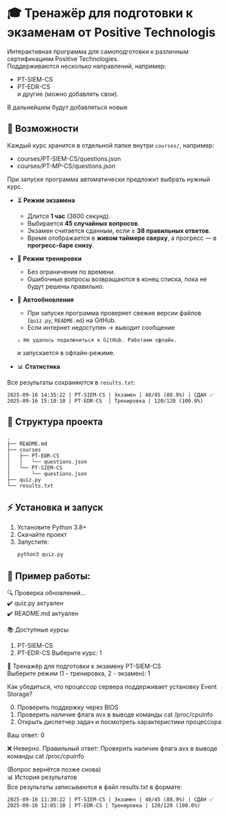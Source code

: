 # 🎓 Тренажёр для подготовки к экзаменам от Positive Technologis

Интерактивная программа для самоподготовки к различным сертификациям Positive Technologies.  
Поддерживаются несколько направлений, например:
- PT-SIEM-CS
- PT-EDR-CS           
и другие (можно добавлять свои).

В дальнейшем будут добавляться новые

## 🚀 Возможности
Каждый курс хранится в отдельной папке внутри `courses/`, например:

- courses/PT-SIEM-CS/questions.json
- courses/PT-MP-CS/questions.json

При запуске программа автоматически предложит выбрать нужный курс.

- ⏳ **Режим экзамена**
  - Длится **1 час** (3600 секунд).
  - Выбирается **45 случайных вопросов**.
  - Экзамен считается сданным, если ≥ **38 правильных ответов**.
  - Время отображается в **живом таймере сверху**, а прогресс — в **прогресс-баре снизу**.

- 📖 **Режим тренировки**
  - Без ограничения по времени.
  - Ошибочные вопросы возвращаются в конец списка, пока не будут решены правильно.

- 🔄 **Автообновления**
  - При запуске программа проверяет свежие версии файлов (`quiz.py`, `README.md`) на GitHub.
  - Если интернет недоступен → выводит сообщение  
  ```
  ⚠️ Не удалось подключиться к GitHub. Работаем офлайн.
  ```
  и запускается в офлайн-режиме.

- 📊 **Статистика**

 Все результаты сохраняются в `results.txt`:
  ```
  2025-09-16 14:35:22 | PT-SIEM-CS | Экзамен | 40/45 (88.9%) | СДАН ✅
  2025-09-16 15:10:10 | PT-EDR-CS  | Тренировка | 120/120 (100.0%)
  ```

## 📂 Структура проекта

~~~
.   
├── README.md
├── courses
│   ├── PT-EDR-CS
│   │   └── questions.json
│   └── PT-SIEM-CS
│       └── questions.json
├── quiz.py
└── results.txt                     
~~~

## ⚡ Установка и запуск
1. Установите Python 3.8+  
2. Скачайте проект  
3. Запустите:
   ```bash
   python3 quiz.py
   ```

## 📝 Пример работы:

🔍 Проверка обновлений...                 
✔️ quiz.py актуален                   
✔️ README.md актуален

📚 Доступные курсы:
1) PT-SIEM-CS
2) PT-EDR-CS
Выберите курс: 1

📘 Тренажёр для подготовки к экзамену PT-SIEM-CS          
Выберите режим (1 - тренировка, 2 - экзамен): 1

Как убедиться, что процессор сервера поддерживает установку Event Storage?   

   0) Проверить поддержку через BIOS                                
   1) Проверить наличие флага avx в выводе команды cat /proc/cpuinfo
   2) Открыть диспетчер задач и посмотреть характеристики процессора

Ваш ответ: 0

❌ Неверно. Правильный ответ: Проверить наличие флага avx в выводе команды cat /proc/cpuinfo

(Вопрос вернётся позже снова)            
📊 История результатов            
Все результаты записываются в файл results.txt в формате:

```
2025-09-16 11:30:22 | PT-SIEM-CS | Экзамен | 40/45 (88.9%) | СДАН ✅    
2025-09-16 12:05:10 | PT-EDR-CS | Тренировка | 120/120 (100.0%)
```
